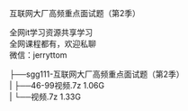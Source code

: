 互联网大厂高频重点面试题（第2季）

全网it学习资源共享学习<br>全网课程都有，欢迎私聊<br>微信：jerryttom<br>

├──sgg111-互联网大厂高频重点面试题（第2季）<br> | ├──46-99视频.7z 1.06G<br> | └──视频.7z 1.33G